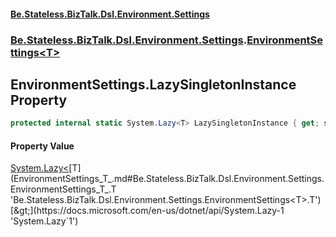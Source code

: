 #### [Be.Stateless.BizTalk.Dsl.Environment.Settings](README.md 'README')
### [Be.Stateless.BizTalk.Dsl.Environment.Settings](Be.Stateless.BizTalk.Dsl.Environment.Settings.md 'Be.Stateless.BizTalk.Dsl.Environment.Settings').[EnvironmentSettings&lt;T&gt;](EnvironmentSettings_T_.md 'Be.Stateless.BizTalk.Dsl.Environment.Settings.EnvironmentSettings<T>')

## EnvironmentSettings<T>.LazySingletonInstance Property

```csharp
protected internal static System.Lazy<T> LazySingletonInstance { get; set; }
```

#### Property Value
[System.Lazy&lt;](https://docs.microsoft.com/en-us/dotnet/api/System.Lazy-1 'System.Lazy`1')[T](EnvironmentSettings_T_.md#Be.Stateless.BizTalk.Dsl.Environment.Settings.EnvironmentSettings_T_.T 'Be.Stateless.BizTalk.Dsl.Environment.Settings.EnvironmentSettings<T>.T')[&gt;](https://docs.microsoft.com/en-us/dotnet/api/System.Lazy-1 'System.Lazy`1')